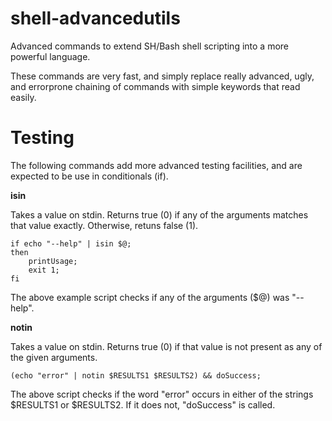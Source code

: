 # shell-advancedutils
Advanced commands to extend SH/Bash shell scripting into a more powerful language.

These commands are very fast, and simply replace really advanced, ugly, and errorprone chaining of commands with simple keywords that read easily.


Testing
=======

The following commands add more advanced testing facilities, and are expected to be use in conditionals (if).


**isin**

  Takes a value on stdin. Returns true (0) if any of the arguments matches that value exactly. Otherwise, retuns false (1).

	if echo "--help" | isin $@;
	then
		printUsage;
		exit 1;
	fi

The above example script checks if any of the arguments ($@) was "--help".


**notin**

  Takes a value on stdin. Returns true (0) if that value is not present as any of the given arguments.

	(echo "error" | notin $RESULTS1 $RESULTS2) && doSuccess;

The above script checks if the word "error" occurs in either of the strings $RESULTS1 or $RESULTS2. If it does not, "doSuccess" is called.



